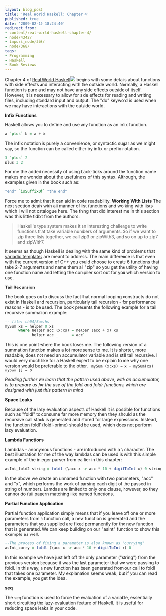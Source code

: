 ```yaml
---
layout: blog_post
title: 'Real World Haskell: Chapter 4'
published: true
date: '2009-02-19 18:24:40'
redirect_from:
- content/real-world-haskell-chapter-4/
- node/4342/
- import_node/368/
- node/368/
tags:
- Programming
- Haskell
- Book Reviews
---
```


Chapter 4 of [Real World Haskell](http://www.amazon.com/gp/product/0596514980?ie=UTF8&tag=emptycrate-20&linkCode=as2&camp=1789&creative=390957&creativeASIN=0596514980)![](http://www.assoc-amazon.com/e/ir?t=emptycrate-20&l=as2&o=1&a=0596514980) begins with some details about functions with side effects and interacting with the outside world. Normally, a Haskell function is pure and may not have any side effects outside of itself. However, it is necessary to allow for side effects for reading and writing files, including standard input and output. The "do" keyword is used when we may have interactions with the outside world. 

**Infix Functions**

Haskell allows you to define and use any function as an infix function. 

```haskell
a `plus` b = a + b
```

The infix notation is purely a convenience, or syntactic sugar as we might say, so the function can be called either by infix or prefix notation. 

```haskell
3 `plus` 2 
plus 3 2
```

For me the added necessity of using back-ticks around the function name makes me wonder about the usefulness of this syntax. Although, the examples given in the book such as: 

```haskell
"end" `isSuffixOf` "the end"
```

Force me to admit that it can aid in code readability. **Working With Lists** The next section deals with all manner of list functions and working with lists which I will not catalogue here. The thing that did interest me in this section was this little tidbit from the authors:

> Haskell's type system makes it an interesting challenge to write functions that take variable numbers of arguments. So if we want to zip three lists together, we call zip3 or zipWith3, and so on up to zip7 and zipWith7.

It seems as though Haskell is dealing with the same kind of problems that [variadic templates](http://en.wikipedia.org/wiki/C%2B%2B0x#Variadic_templates) are meant to address. The main difference is that even with the current version of C++ you could choose to create 6 functions that take 2-7 arguments and name them all "zip" so you get the utility of having one function name and letting the compiler sort out for you which version to use. 

**Tail Recursion**

The book goes on to discuss the fact that normal looping constructs do not exist in Haskell and recursion, particularly tail recursion - for performance reasons - is to be used. The book presents the following example for a tail recursive summation example: 

```haskell
-- file: ch04/Sum.hs 
mySum xs = helper 0 xs     
      where helper acc (x:xs) = helper (acc + x) xs           
            helper acc _      = acc`
```

This is one point where the book loses me. The following version of a summation function makes a lot more sense to me. It is shorter, more readable, does not need an accumulator variable and is still tail recursive. I would very much like for a Haskell expert to be explain to me why one version would be preferable to the other. ` mySum (x:xs) = x + mySum(xs) mySum [] = 0`

*Reading further we learn that the pattern used above, with an accumulator, is to prepare us for the use of the foldl and foldr functions, which are designed with just this pattern in mind*

**Space Leaks**

Because of the lazy evaluation aspects of Haskell it is possible for functions such as "foldl" to consume far more memory then they should as the recursive call stack is generated and stored for large expressions. Instead, the function foldl' (foldl-prime) should be used, which does not perform lazy evaluation. 

**Lambda Functions**

Lambdas - anonymous functions - are introduced with a `\` character. The best illustration for me of the way lambdas can be used is with this simple example of the integer parser from earlier in this chapter: 

```haskell
asInt_fold2 string = foldl (\acc x -> acc * 10 + digitToInt x) 0 string
```

In the above we create an unnamed function with two parameters, "acc" and "x", which performs the work of parsing each digit of the passed in string of numbers. Lamdas are limited to only one clause, however, so they cannot do full pattern matching like named functions.

**Partial Function Application**

Partial function application simply means that if you leave off one or more parameters from a function call, a new function is generated and the parameters that you supplied are fixed permanently for the new function that is generated. We can keep building on our "asInt" function to show this example as well: 

```haskell
--The process of fixing a parameter is also known as "currying" 
asInt_curry = foldl (\acc x -> acc * 10 + digitToInt x) 0
```

In this example we have just left off the only parameter ("string") from the previous version because it was the last parameter that we were passing to foldl. In this way, a new function has been generated from our call to foldl that takes one parameter. My explanation seems weak, but if you can read the example, you get the idea.

**seq**

The `seq` function is used to force the evaluation of a variable, essentially short circuiting the lazy-evaluation feature of Haskell. It is useful for reducing space leaks in your code.
